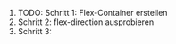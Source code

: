 1. TODO: Schritt 1: Flex-Container erstellen
2. Schritt 2: flex-direction ausprobieren
3. Schritt 3: 
